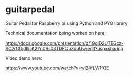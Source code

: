 # guitarpedal
Guitar Pedal for Raspberry pi using Python and PYO library 

Technical documentation being worked on here:

https://docs.google.com/presentation/d/1GgiD2UTEGcz-SC2rGDjdIljaK2Yn0Rs03TDFOu3duUw/edit?usp=sharing

Video demo here:

https://www.youtube.com/watch?v=wl24fLW1fQE
